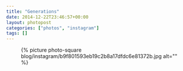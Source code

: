 ```yaml
---
title: "Generations"
date: 2014-12-22T23:46:57+00:00
layout: photopost
categories: ["photos", "instagram"]
tags: []
---
```


<figure class="photo photo--square">
  {% picture photo-square blog/instagram/b9f801593eb19c2b8a17dfdc6e81372b.jpg alt="" %}
</figure>


